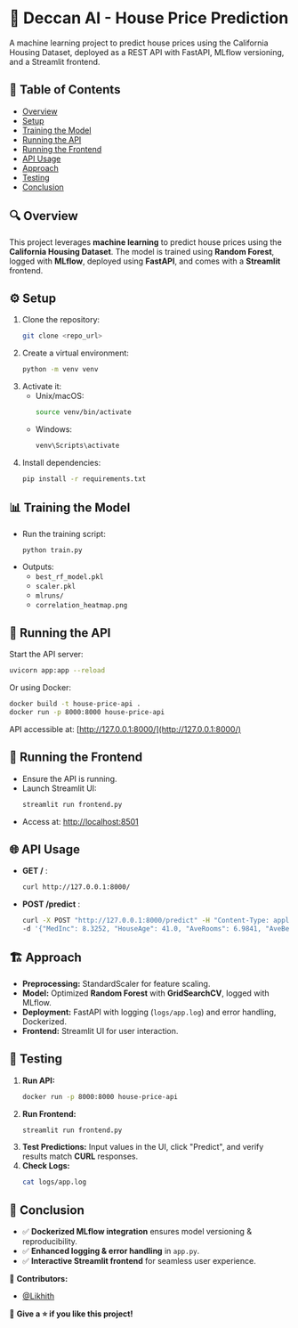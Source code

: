 # 🏡 Deccan AI - House Price Prediction

A machine learning project to predict house prices using the California Housing Dataset, deployed as a REST API with FastAPI, MLflow versioning, and a Streamlit frontend.

## 📌 Table of Contents
- [Overview](#overview)
- [Setup](#setup)
- [Training the Model](#training-the-model)
- [Running the API](#running-the-api)
- [Running the Frontend](#running-the-frontend)
- [API Usage](#api-usage)
- [Approach](#approach)
- [Testing](#testing)
- [Conclusion](#conclusion)

## 🔍 Overview
This project leverages **machine learning** to predict house prices using the **California Housing Dataset**. The model is trained using **Random Forest**, logged with **MLflow**, deployed using **FastAPI**, and comes with a **Streamlit** frontend.

## ⚙️ Setup
1. Clone the repository:  
   ```bash
   git clone <repo_url>
   ```
2. Create a virtual environment:  
   ```bash
   python -m venv venv
   ```
3. Activate it:  
   - Unix/macOS:  
     ```bash
     source venv/bin/activate
     ```
   - Windows:  
     ```bash
     venv\Scripts\activate
     ```
4. Install dependencies:  
   ```bash
   pip install -r requirements.txt
   ```

## 📊 Training the Model
- Run the training script:
  ```bash
  python train.py
  ```
- Outputs:
  - `best_rf_model.pkl`
  - `scaler.pkl`
  - `mlruns/`
  - `correlation_heatmap.png`

## 🚀 Running the API
Start the API server:
```bash
uvicorn app:app --reload
```
Or using Docker:
```bash
docker build -t house-price-api .
docker run -p 8000:8000 house-price-api
```
API accessible at: [http://127.0.0.1:8000/](http://127.0.0.1:8000/)

## 🎨 Running the Frontend
- Ensure the API is running.
- Launch Streamlit UI:
  ```bash
  streamlit run frontend.py
  ```
- Access at: [http://localhost:8501](http://localhost:8501)

## 🌐 API Usage
- **GET /** :
  ```bash
  curl http://127.0.0.1:8000/
  ```
- **POST /predict** :
  ```bash
  curl -X POST "http://127.0.0.1:8000/predict" -H "Content-Type: application/json" \
  -d '{"MedInc": 8.3252, "HouseAge": 41.0, "AveRooms": 6.9841, "AveBedrms": 1.0238, "Population": 322.0, "AveOccup": 2.5556, "Latitude": 37.88, "Longitude": -122.23}'
  ```

## 🏗️ Approach
- **Preprocessing:** StandardScaler for feature scaling.
- **Model:** Optimized **Random Forest** with **GridSearchCV**, logged with MLflow.
- **Deployment:** FastAPI with logging (`logs/app.log`) and error handling, Dockerized.
- **Frontend:** Streamlit UI for user interaction.

## 🧪 Testing
1. **Run API:**  
   ```bash
   docker run -p 8000:8000 house-price-api
   ```
2. **Run Frontend:**  
   ```bash
   streamlit run frontend.py
   ```
3. **Test Predictions:** Input values in the UI, click "Predict", and verify results match **CURL** responses.
4. **Check Logs:**  
   ```bash
   cat logs/app.log
   ```

## 🎯 Conclusion
- ✅ **Dockerized MLflow integration** ensures model versioning & reproducibility.
- ✅ **Enhanced logging & error handling** in `app.py`.
- ✅ **Interactive Streamlit frontend** for seamless user experience.

📌 **Contributors:**  
- [@Likhith](https://github.com/Likhith-24)  

🌟 **Give a ⭐ if you like this project!**
